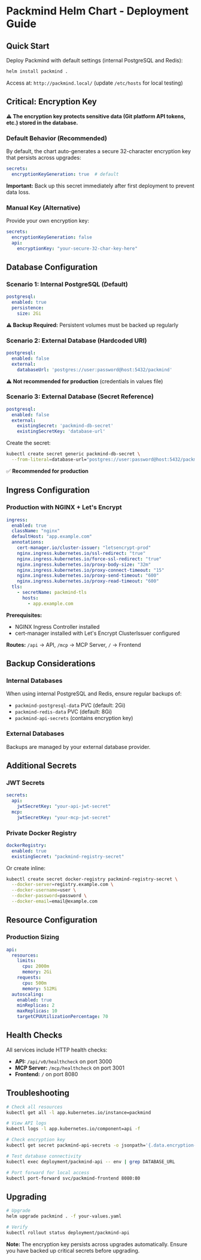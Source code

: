 # Packmind Helm Chart - Deployment Guide

## Quick Start

Deploy Packmind with default settings (internal PostgreSQL and Redis):

```bash
helm install packmind .
```

Access at: `http://packmind.local/` (update `/etc/hosts` for local testing)

## Critical: Encryption Key

**⚠️ The encryption key protects sensitive data (Git platform API tokens, etc.) stored in the database.**

### Default Behavior (Recommended)

By default, the chart auto-generates a secure 32-character encryption key that persists across upgrades:

```yaml
secrets:
  encryptionKeyGeneration: true  # default
```

**Important:** Back up this secret immediately after first deployment to prevent data loss.

### Manual Key (Alternative)

Provide your own encryption key:

```yaml
secrets:
  encryptionKeyGeneration: false
  api:
    encryptionKey: "your-secure-32-char-key-here"
```

## Database Configuration

### Scenario 1: Internal PostgreSQL (Default)

```yaml
postgresql:
  enabled: true
  persistence:
    size: 2Gi
```

**⚠️ Backup Required:** Persistent volumes must be backed up regularly

### Scenario 2: External Database (Hardcoded URI)

```yaml
postgresql:
  enabled: false
  external:
    databaseUrl: 'postgres://user:password@host:5432/packmind'
```

⚠️ **Not recommended for production** (credentials in values file)

### Scenario 3: External Database (Secret Reference)

```yaml
postgresql:
  enabled: false
  external:
    existingSecret: 'packmind-db-secret'
    existingSecretKey: 'database-url'
```

Create the secret:

```bash
kubectl create secret generic packmind-db-secret \
  --from-literal=database-url="postgres://user:password@host:5432/packmind"
```

✅ **Recommended for production**

## Ingress Configuration

### Production with NGINX + Let's Encrypt

```yaml
ingress:
  enabled: true
  className: "nginx"
  defaultHost: "app.example.com"
  annotations:
    cert-manager.io/cluster-issuer: "letsencrypt-prod"
    nginx.ingress.kubernetes.io/ssl-redirect: "true"
    nginx.ingress.kubernetes.io/force-ssl-redirect: "true"
    nginx.ingress.kubernetes.io/proxy-body-size: "32m"
    nginx.ingress.kubernetes.io/proxy-connect-timeout: "15"
    nginx.ingress.kubernetes.io/proxy-send-timeout: "600"
    nginx.ingress.kubernetes.io/proxy-read-timeout: "600"
  tls:
    - secretName: packmind-tls
      hosts:
        - app.example.com
```

**Prerequisites:**
- NGINX Ingress Controller installed
- cert-manager installed with Let's Encrypt ClusterIssuer configured

**Routes:** `/api` → API, `/mcp` → MCP Server, `/` → Frontend

## Backup Considerations

### Internal Databases

When using internal PostgreSQL and Redis, ensure regular backups of:
- `packmind-postgresql-data` PVC (default: 2Gi)
- `packmind-redis-data` PVC (default: 8Gi)
- `packmind-api-secrets` (contains encryption key)

### External Databases

Backups are managed by your external database provider.

## Additional Secrets

### JWT Secrets

```yaml
secrets:
  api:
    jwtSecretKey: "your-api-jwt-secret"
  mcp:
    jwtSecretKey: "your-mcp-jwt-secret"
```

### Private Docker Registry

```yaml
dockerRegistry:
  enabled: true
  existingSecret: "packmind-registry-secret"
```

Or create inline:

```bash
kubectl create secret docker-registry packmind-registry-secret \
  --docker-server=registry.example.com \
  --docker-username=user \
  --docker-password=password \
  --docker-email=email@example.com
```

## Resource Configuration

### Production Sizing

```yaml
api:
  resources:
    limits:
      cpu: 2000m
      memory: 2Gi
    requests:
      cpu: 500m
      memory: 512Mi
  autoscaling:
    enabled: true
    minReplicas: 2
    maxReplicas: 10
    targetCPUUtilizationPercentage: 70
```

## Health Checks

All services include HTTP health checks:

- **API:** `/api/v0/healthcheck` on port 3000
- **MCP Server:** `/mcp/healthcheck` on port 3001
- **Frontend:** `/` on port 8080

## Troubleshooting

```bash
# Check all resources
kubectl get all -l app.kubernetes.io/instance=packmind

# View API logs
kubectl logs -l app.kubernetes.io/component=api -f

# Check encryption key
kubectl get secret packmind-api-secrets -o jsonpath='{.data.encryption-key}' | base64 -d

# Test database connectivity
kubectl exec deployment/packmind-api -- env | grep DATABASE_URL

# Port forward for local access
kubectl port-forward svc/packmind-frontend 8080:80
```

## Upgrading

```bash
# Upgrade
helm upgrade packmind . -f your-values.yaml

# Verify
kubectl rollout status deployment/packmind-api
```

**Note:** The encryption key persists across upgrades automatically. Ensure you have backed up critical secrets before upgrading.
